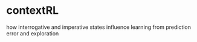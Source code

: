 # contextRL
how interrogative and imperative states influence learning from prediction error and exploration
